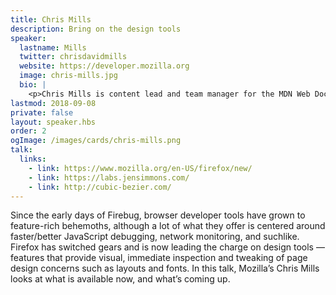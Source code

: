 ```yaml
---
title: Chris Mills
description: Bring on the design tools
speaker:
  lastname: Mills
  twitter: chrisdavidmills
  website: https://developer.mozilla.org
  image: chris-mills.jpg
  bio: |
    <p>Chris Mills is content lead and team manager for the MDN Web Docs writer’s team at Mozilla. Since about the year 2000 he has enjoyed tinkering with web technologies, moaning about accessibility, and writing great documentation. He has come full circle from raging heavy metal drummer, to grumpy old man and spreadsheet admin.</p>
lastmod: 2018-09-08
private: false
layout: speaker.hbs
order: 2
ogImage: /images/cards/chris-mills.png
talk:
  links:
    - link: https://www.mozilla.org/en-US/firefox/new/
    - link: https://labs.jensimmons.com/
    - link: http://cubic-bezier.com/
---
```


Since the early days of Firebug, browser developer tools have grown to feature-rich behemoths, although a lot of what they offer is centered around faster/better JavaScript debugging, network monitoring, and suchlike. Firefox has switched gears and is now leading the charge on design tools — features that provide visual, immediate inspection and tweaking of page design concerns such as layouts and fonts. In this talk, Mozilla’s Chris Mills looks at what is available now, and what’s coming up.

